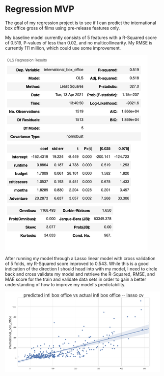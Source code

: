 # Regression MVP

The goal of my regression project is to see if I can predict the international box office gross of films using pre-release features only. 

My baseline model currently consists of 5 features with a R-Squared score of 0.519, P-values of less than 0.02, and no multicollinearity. My RMSE is currently 111 million, which could use some improvement. 

![Figure 1-1](baselinemodel.png "Figure 1-1")

After running my model through a Lasso linear model with cross validation of 5 folds, my R-Squared score improved to 0.543. While this is a good indication of the direction I should head into with my model, I need to circle back and cross validate my model and retrieve the R-Squared, RMSE, and MAE score for the train and validate data sets in order to gain a better understanding of how to improve my model's predictability. 

![Figure 1-2](lassocv.png "Figure 1-2")
